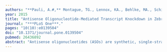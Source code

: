 ```yaml
---
authors: "**Pauli, A.#,** Montague, TG., Lennox, KA., Behlke, MA., Schier, AF#."
year: 2015
title: "Antisense Oligonucleotide-Mediated Transcript Knockdown in Zebrafish"
journal: "***PLoS One***."
pages: "10(10):e0139504"
doi: "10.1371/journal.pone.0139504"
pubmed: 26436892
abstract: "Antisense oligonucleotides (ASOs) are synthetic, single-strand RNA-DNA hybrids that induce catalytic degradation of complementary cellular RNAs via RNase H. ASOs are widely used as gene knockdown reagents in tissue culture and in Xenopus and mouse model systems. To test their effectiveness in zebrafish, we targeted 20 developmental genes and compared the morphological changes with mutant and morpholino (MO)-induced phenotypes. ASO-mediated transcript knockdown reproduced the published loss-of-function phenotypes for oep, chordin, dnd, ctnnb2, bmp7a, alk8, smad2 and smad5 in a dosage-sensitive manner. ASOs knocked down both maternal and zygotic transcripts, as well as the long noncoding RNA (lncRNA) MALAT1. ASOs were only effective within a narrow concentration range and were toxic at higher concentrations. Despite this drawback, quantitation of knockdown efficiency and the ability to degrade lncRNAs make ASOs a useful knockdown reagent in zebrafish."
---
```

